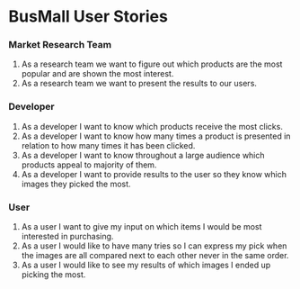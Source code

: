 # BusMall User Stories

### Market Research Team
1. As a research team we want to figure out which products are the most popular and are shown the most interest.
2. As a research team we want to present the results to our users.

### Developer
1. As a developer I want to know which products receive the most clicks.
2. As a developer I want to know how many times a product is presented in relation to how many times it has been clicked.
3. As a developer I want to know throughout a large audience which products appeal to majority of them.
4. As a developer I want to provide results to the user so they know which images they picked the most.

### User
1. As a user I want to give my input on which items I would be most interested in purchasing.
2. As a user I would like to have many tries so I can express my pick when the images are all compared next to each other never in the same order.
3. As a user I would like to see my results of which images I ended up picking the most.
